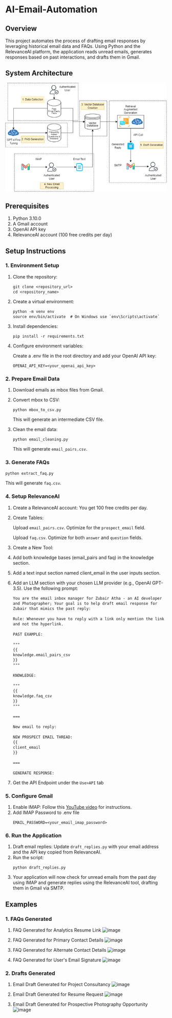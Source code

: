 # AI-Email-Automation

## Overview
This project automates the process of drafting email responses by leveraging historical email data and FAQs. Using Python and the RelevanceAI platform, the application reads unread emails, generates responses based on past interactions, and drafts them in Gmail.

## System Architecture
![./System Architecture.png](https://github.com/zubairatha/AI-Email-Automation/blob/main/System%20Architecture.png)

## Prerequisites
1. Python 3.10.0
2. A Gmail account
3. OpenAI API key
4. RelevanceAI account (100 free credits per day)

## Setup Instructions
### 1. Environment Setup
1. Clone the repository:
    ```
    git clone <repository_url>
    cd <repository_name>
    ```

2. Create a virtual environment:
    ```
    python -m venv env
    source env/bin/activate  # On Windows use `env\Scripts\activate`
    ```

3. Install dependencies:

    ```
    pip install -r requirements.txt
    ```
4. Configure environment variables:

    Create a .env file in the root directory and add your OpenAI API key:

    ```
    OPENAI_API_KEY=<your_openai_api_key>
    ```

### 2. Prepare Email Data
1. Download emails as mbox files from Gmail.

2. Convert mbox to CSV:
    ```
    python mbox_to_csv.py
    ```
    This will generate an intermediate CSV file.

3. Clean the email data:
    ```
    python email_cleaning.py
    ```
    This will generate `email_pairs.csv`.

### 3. Generate FAQs
```
python extract_faq.py
```
This will generate `faq.csv`.
### 4. Setup RelevanceAI
1. Create a RelevanceAI account: You get 100 free credits per day.

2. Create Tables:

    Upload `email_pairs.csv`. Optimize for the `prospect_email` field.

    Upload `faq.csv`. Optimize for both `answer` and `question` fields.

3. Create a New Tool:

4. Add both knowledge bases (email_pairs and faq) in the knowledge section.
5. Add a text input section named client_email in the user inputs section.
6. Add an LLM section with your chosen LLM provider (e.g., OpenAI GPT-3.5). Use the following prompt:
    ```
    You are the email inbox manager for Zubair Atha - an AI developer and Photographer; Your goal is to help draft email response for Zubair that mimics the past reply:

    Rule: Whenever you have to reply with a link only mention the link and not the hyperlink.

    PAST EXAMPLE:

    """ 
    {{
    knowledge.email_pairs_csv
    }}
    """

    KNOWLEDGE:

    """
    {{
    knowledge.faq_csv
    }}
    """

    ===

    New email to reply:

    NEW PROSPECT EMAIL THREAD: 
    {{
    client_email
    }}

    ===

    GENERATE RESPONSE:
    ```
7. Get the API Endpoint under the `Use>API` tab


### 5. Configure Gmail
1. Enable IMAP: Follow this [YouTube video](https://youtu.be/l-3BSCrAiXY?si=Rd_m7nAZPPeeD6lA) for instructions.
2. Add IMAP Password to .env file
    ```
    EMAIL_PASSWORD=<your_email_imap_password>
    ```
### 6. Run the Application
1. Draft email replies:
Update `draft_replies.py` with your email address and the API key copied from RelevanceAI.
2. Run the script:
    ```
    python draft_replies.py
    ```
3. Your application will now check for unread emails from the past day using IMAP and generate replies using the RelevanceAI tool, drafting them in Gmail via SMTP.

## Examples
### 1. FAQs Generated
1. FAQ Generated for Analytics Resume Link
![image](https://github.com/user-attachments/assets/c7cf4042-d648-4929-9a63-691eaa99b783)

2. FAQ Generated for Primary Contact Details
![image](https://github.com/user-attachments/assets/51172728-0fef-44f8-8be2-ab7b0c8fa2f1)

3. FAQ Generated for Alternate Contact Details
![image](https://github.com/user-attachments/assets/79fde3b2-ac6d-4c4f-9511-1d187ec9ab3d)

4. FAQ Generated for User's Email Signature
![image](https://github.com/user-attachments/assets/fbf9e319-cd2c-4b31-af5f-c088d3f967b6)

### 2. Drafts Generated
1. Email Draft Generated for Project Consultancy
![image](https://github.com/user-attachments/assets/1451d504-33b2-4c90-9686-5e9273452942)

2. Email Draft Generated for Resume Request
![image](https://github.com/user-attachments/assets/79698989-2662-4973-8c55-ae2edbb5780f)

3. Email Draft Generated for Prospective Photography Opportunity
![image](https://github.com/user-attachments/assets/e3c552a0-d733-4992-8804-65d774b37b26)


